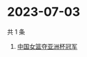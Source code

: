 # 2023-07-03

共 1 条

<!-- BEGIN -->
<!-- 最后更新时间 Mon Jul 03 2023 07:06:54 GMT+0800 (China Standard Time) -->

1. [中国女篮夺亚洲杯冠军](https://www.zhihu.com/search?q=%E4%B8%AD%E5%9B%BD%E5%A5%B3%E7%AF%AE%E5%A4%BA%E4%BA%9A%E6%B4%B2%E6%9D%AF%E5%86%A0%E5%86%9B)

<!-- END -->
